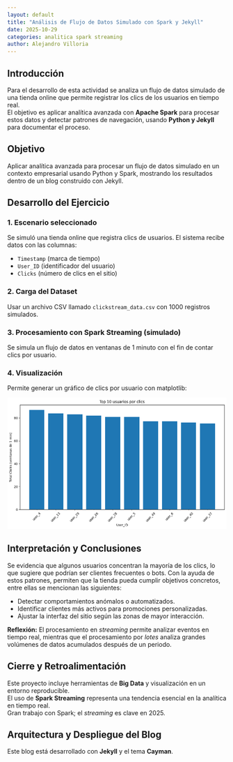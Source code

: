 ```yaml
---
layout: default
title: "Análisis de Flujo de Datos Simulado con Spark y Jekyll"
date: 2025-10-29
categories: analitica spark streaming
author: Alejandro Villoria
---
```

## Introducción

Para el desarrollo de esta actividad se analiza un flujo de datos simulado de una tienda online que permite registrar los clics de los usuarios en tiempo real.  
El objetivo es aplicar analítica avanzada con **Apache Spark** para procesar estos datos y detectar patrones de navegación, usando **Python y Jekyll** para documentar el proceso.

## Objetivo

Aplicar analítica avanzada para procesar un flujo de datos simulado en un contexto empresarial usando Python y Spark, mostrando los resultados dentro de un blog construido con Jekyll.

## Desarrollo del Ejercicio

### 1. Escenario seleccionado
Se simuló una tienda online que registra clics de usuarios. El sistema recibe datos con las columnas:
- `Timestamp` (marca de tiempo)
- `User_ID` (identificador del usuario)
- `Clicks` (número de clics en el sitio)

### 2. Carga del Dataset
Usar un archivo CSV llamado `clickstream_data.csv` con 1000 registros simulados.

### 3. Procesamiento con Spark Streaming (simulado)
Se simula un flujo de datos en ventanas de 1 minuto con el fin de contar clics por usuario.

### 4. Visualización
Permite generar un gráfico de clics por usuario con matplotlib:

![Gráfico de clics por usuario](/assets/images/top10_clicks.png)

## Interpretación y Conclusiones

Se evidencia que algunos usuarios concentran la mayoría de los clics, lo que sugiere que podrían ser clientes frecuentes o bots. Con la ayuda de estos patrones, permiten que la tienda pueda cumplir objetivos concretos, entre ellas se mencionan las siguientes:

- Detectar comportamientos anómalos o automatizados.
- Identificar clientes más activos para promociones personalizadas.
- Ajustar la interfaz del sitio según las zonas de mayor interacción.

**Reflexión:** El procesamiento en *streaming* permite analizar eventos en tiempo real, mientras que el procesamiento por *lotes* analiza grandes volúmenes de datos acumulados después de un periodo.

## Cierre y Retroalimentación

Este proyecto incluye herramientas de **Big Data** y visualización en un entorno reproducible.  
El uso de **Spark Streaming** representa una tendencia esencial en la analítica en tiempo real.  
Gran trabajo con Spark; el *streaming* es clave en 2025.

## Arquitectura y Despliegue del Blog

Este blog está desarrollado con **Jekyll** y el tema **Cayman**.  

